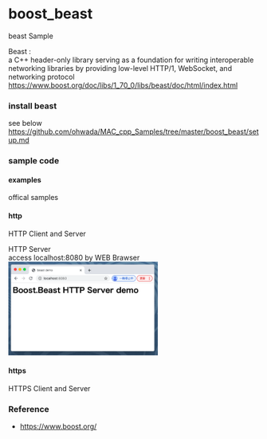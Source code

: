 boost_beast
===============

beast Sample <br/>

Beast : <br/>
a C++ header-only library serving as a foundation for writing interoperable networking libraries by providing low-level HTTP/1, WebSocket, and networking protocol <br/>
https://www.boost.org/doc/libs/1_70_0/libs/beast/doc/html/index.html <br/>


###  install beast
see below <br/>
https://github.com/ohwada/MAC_cpp_Samples/tree/master/boost_beast/setup.md <br/>

### sample code

#### examples
offical samples <br/>

#### http
HTTP Client and Server <br/>

HTTP Server <br/>
access localhost:8080 by WEB Brawser <br/>
<img src="https://raw.githubusercontent.com/ohwada/MAC_cpp_Samples/master/boost_beast/screenshot/chrome_http_server.png" width="300" />

#### https
HTTPS Client and Server <br/>


### Reference <br/>
- https://www.boost.org/

